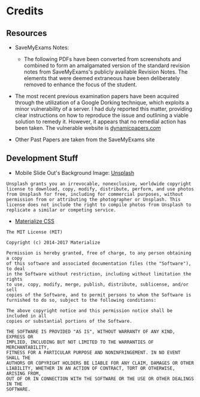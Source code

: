 # Credits

## Resources

- SaveMyExams Notes:
    - The following PDFs have been converted from screenshots and combined to form an amalgamated version of the standard revision notes from SaveMyExams's publicly available Revision Notes. The elements that were deemed extraneous have been deliberately removed to enhance the focus of the student.

- The most recent previous examination papers have been acquired through the utilization of a Google Dorking technique, which exploits a minor vulnerability of a server. I had duly reported this matter, providing clear instructions on how to reproduce the issue and outlining a viable solution to remedy it. However, it appears that no remedial action has been taken. The vulnerable website is [dynamicpapers.com](https://dynamicpapers.com/)

- Other Past Papers are taken from the SaveMyExams site

## Development Stuff

- Mobile Slide Out's Background Image: [Unsplash](https://unsplash.com/photos/fb_CZ4hZXWo)

```
Unsplash grants you an irrevocable, nonexclusive, worldwide copyright license to download, copy, modify, distribute, perform, and use photos from Unsplash for free, including for commercial purposes, without permission from or attributing the photographer or Unsplash. This license does not include the right to compile photos from Unsplash to replicate a similar or competing service.
```

- [Materialize CSS](https://github.com/Dogfalo/materialize)

```
The MIT License (MIT)

Copyright (c) 2014-2017 Materialize

Permission is hereby granted, free of charge, to any person obtaining a copy
of this software and associated documentation files (the "Software"), to deal
in the Software without restriction, including without limitation the rights
to use, copy, modify, merge, publish, distribute, sublicense, and/or sell
copies of the Software, and to permit persons to whom the Software is
furnished to do so, subject to the following conditions:

The above copyright notice and this permission notice shall be included in all
copies or substantial portions of the Software.

THE SOFTWARE IS PROVIDED "AS IS", WITHOUT WARRANTY OF ANY KIND, EXPRESS OR
IMPLIED, INCLUDING BUT NOT LIMITED TO THE WARRANTIES OF MERCHANTABILITY,
FITNESS FOR A PARTICULAR PURPOSE AND NONINFRINGEMENT. IN NO EVENT SHALL THE
AUTHORS OR COPYRIGHT HOLDERS BE LIABLE FOR ANY CLAIM, DAMAGES OR OTHER
LIABILITY, WHETHER IN AN ACTION OF CONTRACT, TORT OR OTHERWISE, ARISING FROM,
OUT OF OR IN CONNECTION WITH THE SOFTWARE OR THE USE OR OTHER DEALINGS IN THE
SOFTWARE.
```

